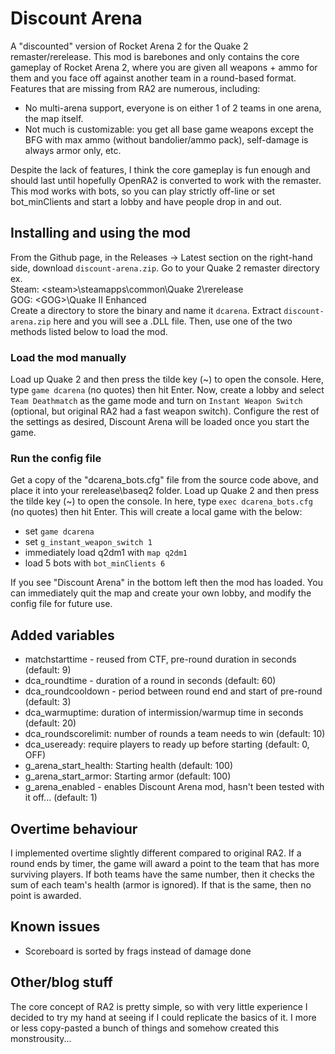 # Discount Arena
A "discounted" version of Rocket Arena 2 for the Quake 2 remaster/rerelease. This mod is barebones and only contains the core gameplay of Rocket Arena 2, where you are given all weapons + ammo for them and you face off against another team in a round-based format. Features that are missing from RA2 are numerous, including:
* No multi-arena support, everyone is on either 1 of 2 teams in one arena, the map itself.
* Not much is customizable: you get all base game weapons except the BFG with max ammo (without bandolier/ammo pack), self-damage is always armor only, etc.

Despite the lack of features, I think the core gameplay is fun enough and should last until hopefully OpenRA2 is converted to work with the remaster. This mod works with bots, so you can play strictly off-line or set bot_minClients and start a lobby and have people drop in and out.

## Installing and using the mod
From the Github page, in the Releases -> Latest section on the right-hand side, download `discount-arena.zip`.
Go to your Quake 2 remaster directory ex.\
Steam: \<steam\>\steamapps\common\Quake 2\rerelease\
GOG: \<GOG\>\Quake II Enhanced\
Create a directory to store the binary and name it `dcarena`. Extract `discount-arena.zip` here and you will see a .DLL file. Then, use one of the two methods listed below to load the mod.
### Load the mod manually
Load up Quake 2 and then press the tilde key (~) to open the console. Here, type `game dcarena` (no quotes) then hit Enter. Now, create a lobby and select `Team Deathmatch` as the game mode and turn on `Instant Weapon Switch` (optional, but original RA2 had a fast weapon switch). Configure the rest of the settings as desired, Discount Arena will be loaded once you start the game.
### Run the config file
Get a copy of the "dcarena_bots.cfg" file from the source code above, and place it into your rerelease\baseq2 folder. Load up Quake 2 and then press the tilde key (~) to open the console. In here, type `exec dcarena_bots.cfg` (no quotes) then hit Enter. This will create a local game with the below:
* set `game dcarena`
* set `g_instant_weapon_switch 1`
* immediately load q2dm1 with `map q2dm1`
* load 5 bots with `bot_minClients 6`

If you see "Discount Arena" in the bottom left then the mod has loaded. You can immediately quit the map and create your own lobby, and modify the config file for future use.

## Added variables
* matchstarttime - reused from CTF, pre-round duration in seconds (default: 9)
* dca_roundtime - duration of a round in seconds (default: 60)
* dca_roundcooldown - period between round end and start of pre-round (default: 3)
* dca_warmuptime: duration of intermission/warmup time in seconds (default: 20)
* dca_roundscorelimit: number of rounds a team needs to win (default: 10)
* dca_useready: require players to ready up before starting (default: 0, OFF)
* g_arena_start_health: Starting health (default: 100)
* g_arena_start_armor: Starting armor (default: 100)
* g_arena_enabled - enables Discount Arena mod, hasn't been tested with it off... (default: 1)

## Overtime behaviour
I implemented overtime slightly different compared to original RA2. If a round ends by timer, the game will award a point to the team that has more surviving players. If both teams have the same number, then it checks the sum of each team's health (armor is ignored). If that is the same, then no point is awarded.

## Known issues
* Scoreboard is sorted by frags instead of damage done

## Other/blog stuff
The core concept of RA2 is pretty simple, so with very little experience I decided to try my hand at seeing if I could replicate the basics of it. I more or less copy-pasted a bunch of things and somehow created this monstrousity...
